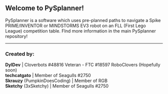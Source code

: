 ## Welcome to PySplanner!
PySplanner is a software which uses pre-planned paths to navigate a Spike PRIME/INVENTOR or MINDSTORMS EV3 robot on an FLL (First Lego League) competition table.
FInd more information in the main PySplanner repository!

<hr>

### Created by:
**DylDev** | Cloverbots #48816 Veteran - FTC #18597 RoboClovers (Hopefully soon)\
**techcatgato** | Member of Seagulls #2750\
**Skrauzy** (PumpkinDoesCoding) | Member of RGB\
**Sketchy** (3xSketchy) | Member of Seagulls #2750
